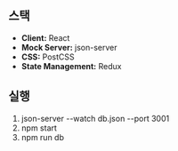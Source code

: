## 스택

- **Client:** React <br/>
- **Mock Server:** json-server <br/>
- **CSS:** PostCSS <br/>
- **State Management:** Redux <br/>

## 실행
1) json-server --watch db.json --port 3001 <br/>
2) npm start<br/>
3) npm run db<br/><br/>

